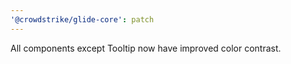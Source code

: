 ```yaml
---
'@crowdstrike/glide-core': patch
---
```


All components except Tooltip now have improved color contrast.
